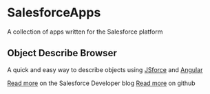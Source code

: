 # SalesforceApps
A collection of apps written for the Salesforce platform

## Object Describe Browser
A quick and easy way to describe objects using [JSforce](https://jsforce.github.io/) and [Angular](https://angularjs.org/)

[Read more](https://developer.salesforce.com/blogs/developer-relations/2015/02/using-metadata-api-describe-objects.html) on the Salesforce Developer blog
[Read more](https://github.com/pcon/SalesforceApps/tree/master/objDesc) on github